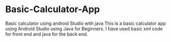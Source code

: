 # Basic-Calculator-App
Basic calculator using android Studio with java
This is a basic calculator app using Android Studio using Java for Beginners.
I have used basic xml code for front end and java for the back end.
